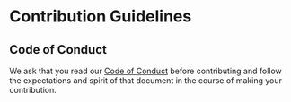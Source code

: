 # Contribution Guidelines

## Code of Conduct

We ask that you read our [Code of Conduct](CODE_OF_CONDUCT.md) before
contributing and follow the expectations and spirit of that document in the
course of making your contribution.
